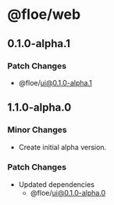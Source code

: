 # @floe/web

## 0.1.0-alpha.1

### Patch Changes

- @floe/ui@0.1.0-alpha.1

## 1.1.0-alpha.0

### Minor Changes

- Create initial alpha version.

### Patch Changes

- Updated dependencies
  - @floe/ui@0.1.0-alpha.0
